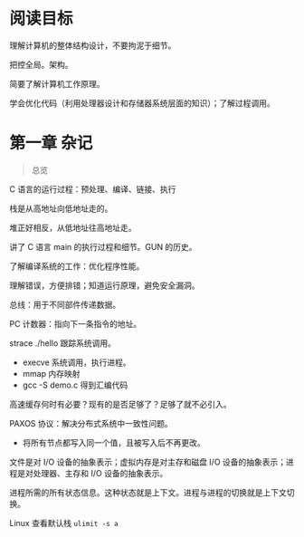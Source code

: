 # 阅读目标

理解计算机的整体结构设计，不要拘泥于细节。

把控全局。架构。

简要了解计算机工作原理。

学会优化代码（利用处理器设计和存储器系统层面的知识）；了解过程调用。

# 第一章 杂记

> 总览

C 语言的运行过程：预处理、编译、链接、执行

栈是从高地址向低地址走的。

堆正好相反，从低地址往高地址走。

讲了 C 语言 main 的执行过程和细节。GUN 的历史。

了解编译系统的工作：优化程序性能。 

理解错误，方便排错；知道运行原理，避免安全漏洞。

总线：用于不同部件传递数据。

PC 计数器：指向下一条指令的地址。

strace ./hello 跟踪系统调用。

- execve 系统调用，执行进程。
- mmap 内存映射
- gcc -S demo.c 得到汇编代码

高速缓存何时有必要？现有的是否足够了？足够了就不必引入。

PAXOS 协议：解决分布式系统中一致性问题。

- 将所有节点都写入同一个值，且被写入后不再更改。

文件是对 I/O 设备的抽象表示；虚拟内存是对主存和磁盘 I/O 设备的抽象表示；进程是对处理器、主存和 I/O 设备的抽象表示。

进程所需的所有状态信息。这种状态就是上下文。进程与进程的切换就是上下文切换。

Linux 查看默认栈 `ulimit -s a`
